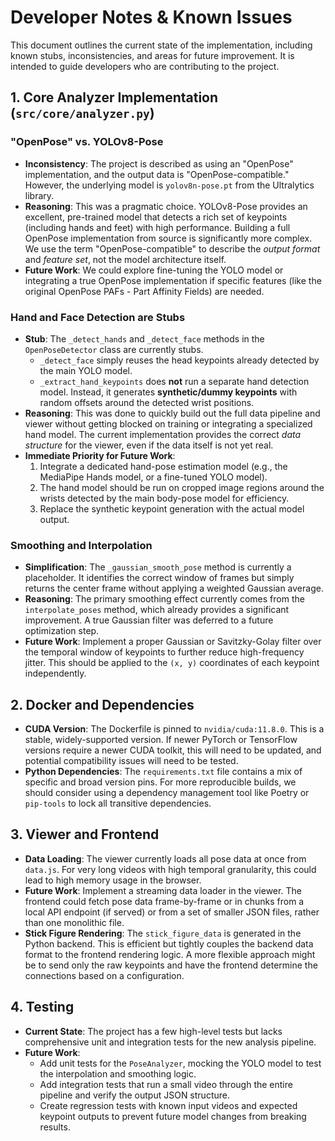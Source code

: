 # Developer Notes & Known Issues

This document outlines the current state of the implementation, including known stubs, inconsistencies, and areas for future improvement. It is intended to guide developers who are contributing to the project.

## 1. Core Analyzer Implementation (`src/core/analyzer.py`)

### "OpenPose" vs. YOLOv8-Pose

-   **Inconsistency**: The project is described as using an "OpenPose" implementation, and the output data is "OpenPose-compatible." However, the underlying model is `yolov8n-pose.pt` from the Ultralytics library.
-   **Reasoning**: This was a pragmatic choice. YOLOv8-Pose provides an excellent, pre-trained model that detects a rich set of keypoints (including hands and feet) with high performance. Building a full OpenPose implementation from source is significantly more complex. We use the term "OpenPose-compatible" to describe the *output format* and *feature set*, not the model architecture itself.
-   **Future Work**: We could explore fine-tuning the YOLO model or integrating a true OpenPose implementation if specific features (like the original OpenPose PAFs - Part Affinity Fields) are needed.

### Hand and Face Detection are Stubs

-   **Stub**: The `_detect_hands` and `_detect_face` methods in the `OpenPoseDetector` class are currently stubs.
    -   `_detect_face` simply reuses the head keypoints already detected by the main YOLO model.
    -   `_extract_hand_keypoints` does **not** run a separate hand detection model. Instead, it generates **synthetic/dummy keypoints** with random offsets around the detected wrist positions.
-   **Reasoning**: This was done to quickly build out the full data pipeline and viewer without getting blocked on training or integrating a specialized hand model. The current implementation provides the correct *data structure* for the viewer, even if the data itself is not yet real.
-   **Immediate Priority for Future Work**:
    1.  Integrate a dedicated hand-pose estimation model (e.g., the MediaPipe Hands model, or a fine-tuned YOLO model).
    2.  The hand model should be run on cropped image regions around the wrists detected by the main body-pose model for efficiency.
    3.  Replace the synthetic keypoint generation with the actual model output.

### Smoothing and Interpolation

-   **Simplification**: The `_gaussian_smooth_pose` method is currently a placeholder. It identifies the correct window of frames but simply returns the center frame without applying a weighted Gaussian average.
-   **Reasoning**: The primary smoothing effect currently comes from the `interpolate_poses` method, which already provides a significant improvement. A true Gaussian filter was deferred to a future optimization step.
-   **Future Work**: Implement a proper Gaussian or Savitzky-Golay filter over the temporal window of keypoints to further reduce high-frequency jitter. This should be applied to the `(x, y)` coordinates of each keypoint independently.

## 2. Docker and Dependencies

-   **CUDA Version**: The Dockerfile is pinned to `nvidia/cuda:11.8.0`. This is a stable, widely-supported version. If newer PyTorch or TensorFlow versions require a newer CUDA toolkit, this will need to be updated, and potential compatibility issues will need to be tested.
-   **Python Dependencies**: The `requirements.txt` file contains a mix of specific and broad version pins. For more reproducible builds, we should consider using a dependency management tool like Poetry or `pip-tools` to lock all transitive dependencies.

## 3. Viewer and Frontend

-   **Data Loading**: The viewer currently loads all pose data at once from `data.js`. For very long videos with high temporal granularity, this could lead to high memory usage in the browser.
-   **Future Work**: Implement a streaming data loader in the viewer. The frontend could fetch pose data frame-by-frame or in chunks from a local API endpoint (if served) or from a set of smaller JSON files, rather than one monolithic file.
-   **Stick Figure Rendering**: The `stick_figure_data` is generated in the Python backend. This is efficient but tightly couples the backend data format to the frontend rendering logic. A more flexible approach might be to send only the raw keypoints and have the frontend determine the connections based on a configuration.

## 4. Testing

-   **Current State**: The project has a few high-level tests but lacks comprehensive unit and integration tests for the new analysis pipeline.
-   **Future Work**:
    -   Add unit tests for the `PoseAnalyzer`, mocking the YOLO model to test the interpolation and smoothing logic.
    -   Add integration tests that run a small video through the entire pipeline and verify the output JSON structure.
    -   Create regression tests with known input videos and expected keypoint outputs to prevent future model changes from breaking results.